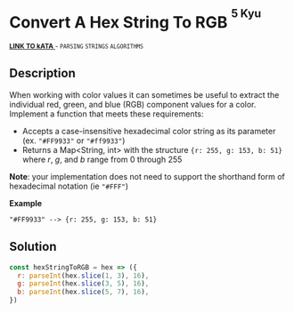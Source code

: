 <h1>Convert A Hex String To RGB <sup><sup>5 Kyu</sup></sup></h1>

<sup>
  <a href="https://www.codewars.com/kata/5282b48bb70058e4c4000fa7">
    <strong>LINK TO kATA</strong>
  </a> - <code>PARSING</code> <code>STRINGS</code> <code>ALGORITHMS</code>
</sup>

## Description

When working with color values it can sometimes be useful to extract the individual red, green, and blue (RGB) component values for a color. Implement a function that meets these requirements:

- Accepts a case-insensitive hexadecimal color string as its parameter (ex. `"#FF9933"` or `"#ff9933"`)
- Returns a Map<String, int> with the structure `{r: 255, g: 153, b: 51}` where _r_, _g_, and _b_ range from 0 through 255

**Note**: your implementation does not need to support the shorthand form of hexadecimal notation (ie `"#FFF"`)

**Example**

```
"#FF9933" --> {r: 255, g: 153, b: 51}
```

## Solution

```javascript
const hexStringToRGB = hex => ({
  r: parseInt(hex.slice(1, 3), 16),
  g: parseInt(hex.slice(3, 5), 16),
  b: parseInt(hex.slice(5, 7), 16),
})
```
